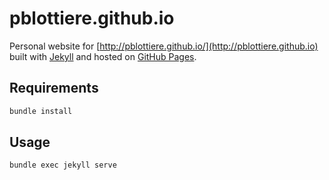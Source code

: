 # pblottiere.github.io

Personal website for [http://pblottiere.github.io/](http://pblottiere.github.io) built with [Jekyll](https://jekyllrb.com/) and hosted on [GitHub Pages](https://pages.github.com/).

## Requirements

```sh
bundle install
```

## Usage

```sh
bundle exec jekyll serve
```
